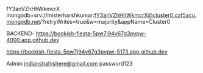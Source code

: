 fY3anVZhHhWkmcrX
mongodb+srv://misterharshkumar:fY3anVZhHhWkmcrX@cluster0.cxf5acu.mongodb.net/?retryWrites=true&w=majority&appName=Cluster0



BACKEND- https://bookish-fiesta-5pw7j94v67g3pvpw-4000.app.github.dev


https://bookish-fiesta-5pw7j94v67g3pvpw-5173.app.github.dev



Admin
indianshahishere@gmail.com
password123